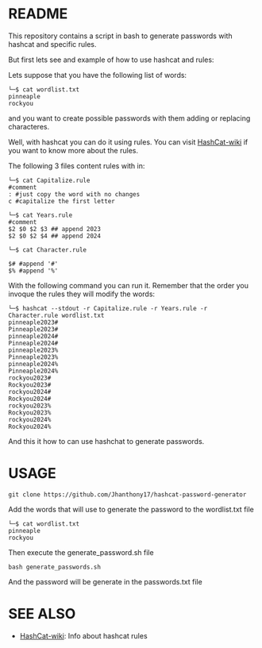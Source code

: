 # README

This repository contains a script in bash to generate passwords with hashcat and specific rules. 

But first lets see and example of how to use hashcat and rules:

Lets suppose that you have the following list of words:

```shell
└─$ cat wordlist.txt  
pinneaple
rockyou
```
and you want to create possible passwords with them adding or replacing characteres.

Well, with hashcat you can do it using rules. You can visit [HashCat-wiki](https://hashcat.net/wiki/doku.php?id=rule_based_attack) if you want to know more about the rules.

The following 3 files content rules with in:

```shell
└─$ cat Capitalize.rule                                                                                
#comment
: #just copy the word with no changes
c #capitalize the first letter
```

```shell
└─$ cat Years.rule     
#comment
$2 $0 $2 $3 ## append 2023
$2 $0 $2 $4 ## append 2024
```

```shell
└─$ cat Character.rule                      

$# #append '#'
$% #append '%'
```

With the following command you can run it. Remember that the order you invoque the rules they will modify the words:

```shell
└─$ hashcat --stdout -r Capitalize.rule -r Years.rule -r Character.rule wordlist.txt 
pinneaple2023#
Pinneaple2023#
pinneaple2024#
Pinneaple2024#
pinneaple2023%
Pinneaple2023%
pinneaple2024%
Pinneaple2024%
rockyou2023#
Rockyou2023#
rockyou2024#
Rockyou2024#
rockyou2023%
Rockyou2023%
rockyou2024%
Rockyou2024%
```
And this it how to can use hashchat to generate passwords.

# USAGE

```shell
git clone https://github.com/Jhanthony17/hashcat-password-generator

```
Add the words that will use to generate the password to the wordlist.txt file

```shell
└─$ cat wordlist.txt 
pinneaple
rockyou
```
Then execute the generate_password.sh file

```shell
bash generate_passwords.sh
```
And the password will be generate in the passwords.txt file

# SEE ALSO

* [HashCat-wiki](https://hashcat.net/wiki/doku.php?id=rule_based_attack): Info about hashcat rules